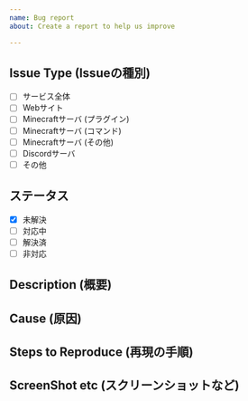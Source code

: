 ```yaml
---
name: Bug report
about: Create a report to help us improve

---
```


## Issue Type (Issueの種別)
- [ ] サービス全体
- [ ] Webサイト
- [ ] Minecraftサーバ (プラグイン)
- [ ] Minecraftサーバ (コマンド)
- [ ] Minecraftサーバ (その他)
- [ ] Discordサーバ
- [ ] その他

## ステータス
- [x] 未解決
- [ ] 対応中
- [ ] 解決済
- [ ] 非対応

## Description (概要)

## Cause (原因)

## Steps to Reproduce (再現の手順)

## ScreenShot etc (スクリーンショットなど)
